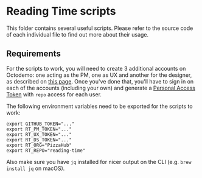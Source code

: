 # Reading Time scripts

This folder contains several useful scripts. Please refer to the source code of each individual file to find out more about their usage.

## Requirements

For the scripts to work, you will need to create 3 additional accounts on Octodemo: one acting as the PM, one as UX and another for the designer, as described on [this page](https://github.com/github/solutions-engineering/blob/master/guides/onboarding/preparing-to-demo.md#demo-setup).
Once you've done that, you'll have to sign in on each of the accounts (including your own) and generate a [Personal Access Token](https://help.github.com/articles/creating-a-personal-access-token-for-the-command-line/#creating-a-token) with `repo` access for each user.

The following environment variables need to be exported for the scripts to work:

```
export GITHUB_TOKEN="..."
export RT_PM_TOKEN="..."
export RT_UX_TOKEN="..."
export RT_DS_TOKEN="..."
export RT_ORG="PizzaHub"
export RT_REPO="reading-time"
```

Also make sure you have `jq` installed for nicer output on the CLI (e.g. `brew install jq` on macOS).



